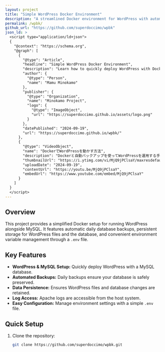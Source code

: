 ```yaml
---
layout: project
title: "Simple WordPress Docker Environment"
description: "A streamlined Docker environment for WordPress with automated daily backups and environment variable management."
permalink: /wpbk/
github_url: "https://github.com/superdoccimo/wpbk"
json_ld: >
  <script type="application/ld+json">
  {
    "@context": "https://schema.org",
    "@graph": [
      {
        "@type": "Article",
        "headline": "Simple WordPress Docker Environment",
        "description": "Learn how to quickly deploy WordPress with Docker, including daily backups and persistent storage setup.",
        "author": {
          "@type": "Person",
          "name": "Mamu Minokamo"
        },
        "publisher": {
          "@type": "Organization",
          "name": "Minokamo Project",
          "logo": {
            "@type": "ImageObject",
            "url": "https://superdoccimo.github.io/assets/logo.png"
          }
        },
        "datePublished": "2024-09-19",
        "url": "https://superdoccimo.github.io/wpbk/"
      },
      {
        "@type": "VideoObject",
        "name": "DockerでWordPressを動かす方法",
        "description": "Dockerと自動バックアップを使ってWordPressを運用する手順を解説しています。",
        "thumbnailUrl": "https://i.ytimg.com/vi/MjQ9jPClsaY/maxresdefault.jpg",
        "uploadDate": "2024-09-19",
        "contentUrl": "https://youtu.be/MjQ9jPClsaY",
        "embedUrl": "https://www.youtube.com/embed/MjQ9jPClsaY"
      }
    ]
  }
  </script>
---
```


## Overview

This project provides a simplified Docker setup for running WordPress alongside MySQL. It features automatic daily database backups, persistent storage for WordPress files and the database, and convenient environment variable management through a `.env` file.

## Key Features

- **WordPress & MySQL Setup:** Quickly deploy WordPress with a MySQL database.
- **Automated Backups:** Daily backups ensure your database is safely preserved.
- **Data Persistence:** Ensures WordPress files and database changes are retained.
- **Log Access:** Apache logs are accessible from the host system.
- **Easy Configuration:** Manage environment settings with a simple `.env` file.

## Quick Setup

1. Clone the repository:
   ```bash
   git clone https://github.com/superdoccimo/wpbk.git
    ```
